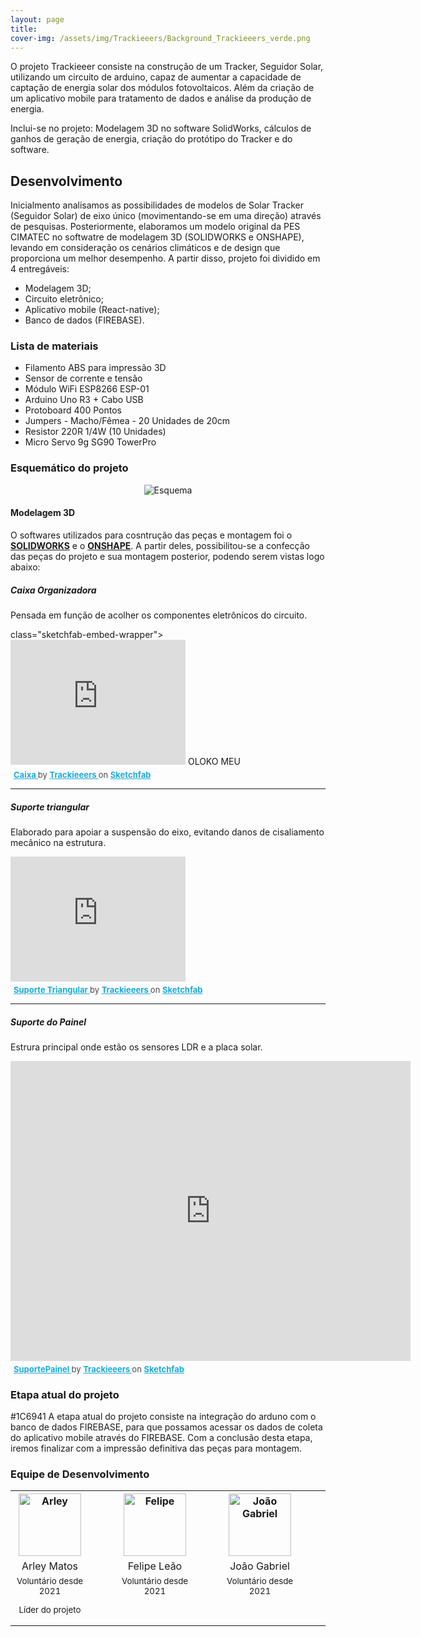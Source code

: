 ```yaml
---
layout: page
title: 
cover-img: /assets/img/Trackieeers/Background_Trackieeers_verde.png
---
```


   O projeto Trackieeer consiste na construção de um Tracker, Seguidor Solar, utilizando um circuito de arduino, capaz de aumentar a capacidade de captação de energia solar dos módulos fotovoltaicos. Além da criação de um aplicativo mobile para tratamento de dados e análise da produção de energia.

   Inclui-se no projeto: Modelagem 3D no software SolidWorks, cálculos de ganhos de geração de energia, criação do protótipo do Tracker e do software.

## Desenvolvimento
   Inicialmento analisamos as possibilidades de modelos de Solar Tracker (Seguidor Solar) de eixo único (movimentando-se em uma direção) através de pesquisas. Posteriormente, elaboramos um modelo original da PES CIMATEC no softwatre de modelagem 3D (SOLIDWORKS e ONSHAPE), levando em consideração os cenários climáticos e de design que proporciona um melhor desempenho. A partir disso, projeto foi dividido em 4 entregáveis: 
   
   * Modelagem 3D; 
   * Circuito eletrônico;
   * Aplicativo mobile (React-native);
   * Banco de dados (FIREBASE). 

### Lista de materiais 

* Filamento ABS para impressão 3D
* Sensor de corrente e tensão
* Módulo WiFi ESP8266 ESP-01
* Arduino Uno R3 + Cabo USB
* Protoboard 400 Pontos
* Jumpers - Macho/Fêmea - 20 Unidades de 20cm
* Resistor 220R 1/4W (10 Unidades)
* Micro Servo 9g SG90 TowerPro


### Esquemático do projeto

<p style="text-align: center;"> <img src="/assets/img/smart_energy/Equemático_Smart.png" alt="Esquema"/> </p>


#### Modelagem 3D                   

O softwares utilizados para cosntrução das peças e montagem foi o [**SOLIDWORKS**](https://www.solidworks.com/pt-br) e o [**ONSHAPE**](https://onshape.com/en/). A partir deles, possibilitou-se a confecção das peças do projeto e sua montagem posterior, podendo serem vistas logo abaixo:

##### Caixa Organizadora  

Pensada em função de acolher os componentes eletrônicos do circuito. 
  <div  
      
   class="sketchfab-embed-wrapper"> <iframe title="Caixa" frameborder="0" allowfullscreen mozallowfullscreen="true" webkitallowfullscreen="true" allow="autoplay; fullscreen; xr-spatial-tracking" xr-spatial-tracking execution-while-out-of-viewport execution-while-not-rendered web-share width="280" height="200" src="https://sketchfab.com/models/746f8a5b37c64de9aa7fdbf570902e2b/embed?autospin=1&autostart=1&preload=1&ui_theme=dark"> </iframe> <a> OLOKO MEU </a><p style="font-size: 13px; font-weight: normal; margin: 5px; color: #4A4A4A;"> <a href="https://sketchfab.com/3d-models/caixa-746f8a5b37c64de9aa7fdbf570902e2b?utm_medium=embed&utm_campaign=share-popup&utm_content=746f8a5b37c64de9aa7fdbf570902e2b" target="_blank" style="font-weight: bold; color: #1CAAD9;"> Caixa </a> by <a href="https://sketchfab.com/trackieeers?utm_medium=embed&utm_campaign=share-popup&utm_content=746f8a5b37c64de9aa7fdbf570902e2b" target="_blank" style="font-weight: bold; color: #1CAAD9;"> Trackieeers </a> on <a href="https://sketchfab.com?utm_medium=embed&utm_campaign=share-popup&utm_content=746f8a5b37c64de9aa7fdbf570902e2b" target="_blank" style="font-weight: bold; color: #1CAAD9;">Sketchfab</a></p>   

</div>

---
   
##### Suporte triangular  

Elaborado para apoiar a suspensão do eixo, evitando danos de cisaliamento mecânico na estrutura. 

   <div
   class="sketchfab-embed-wrapper"> <iframe title="Suporte Triangular" frameborder="0" allowfullscreen mozallowfullscreen="true" webkitallowfullscreen="true" allow="autoplay; fullscreen; xr-spatial-tracking" xr-spatial-tracking execution-while-out-of-viewport execution-while-not-rendered web-share width="280" height="200" src="https://sketchfab.com/models/ef47ce964eb04a20bb9606e5213fcfc8/embed?autospin=1&autostart=1&preload=1&ui_theme=dark"> </iframe> <p style="font-size: 13px; font-weight: normal; margin: 5px; color: #4A4A4A;"> <a href="https://sketchfab.com/3d-models/suporte-triangular-ef47ce964eb04a20bb9606e5213fcfc8?utm_medium=embed&utm_campaign=share-popup&utm_content=ef47ce964eb04a20bb9606e5213fcfc8" target="_blank" style="font-weight: bold; color: #1CAAD9;"> Suporte Triangular </a> by <a href="https://sketchfab.com/trackieeers?utm_medium=embed&utm_campaign=share-popup&utm_content=ef47ce964eb04a20bb9606e5213fcfc8" target="_blank" style="font-weight: bold; color: #1CAAD9;"> Trackieeers </a> on <a href="https://sketchfab.com?utm_medium=embed&utm_campaign=share-popup&utm_content=ef47ce964eb04a20bb9606e5213fcfc8" target="_blank" style="font-weight: bold; color: #1CAAD9;">Sketchfab</a></p>
   
  </div>
  
---
  
 ##### Suporte do Painel
 Estrura principal onde estão os sensores LDR e a placa solar. 
 <div class="sketchfab-embed-wrapper"> <iframe title="SuportePainel" frameborder="0" allowfullscreen mozallowfullscreen="true" webkitallowfullscreen="true" allow="autoplay; fullscreen; xr-spatial-tracking" xr-spatial-tracking execution-while-out-of-viewport execution-while-not-rendered web-share width="640" height="480" src="https://sketchfab.com/models/64863a20b9b544eeadbf5f3486f78764/embed?autospin=1&autostart=1&preload=1&ui_theme=dark"> </iframe> <p style="font-size: 13px; font-weight: normal; margin: 5px; color: #4A4A4A;"> <a href="https://sketchfab.com/3d-models/suportepainel-64863a20b9b544eeadbf5f3486f78764?utm_medium=embed&utm_campaign=share-popup&utm_content=64863a20b9b544eeadbf5f3486f78764" target="_blank" style="font-weight: bold; color: #1CAAD9;"> SuportePainel </a> by <a href="https://sketchfab.com/trackieeers?utm_medium=embed&utm_campaign=share-popup&utm_content=64863a20b9b544eeadbf5f3486f78764" target="_blank" style="font-weight: bold; color: #1CAAD9;"> Trackieeers </a> on <a href="https://sketchfab.com?utm_medium=embed&utm_campaign=share-popup&utm_content=64863a20b9b544eeadbf5f3486f78764" target="_blank" style="font-weight: bold; color: #1CAAD9;">Sketchfab</a></p></div>

### Etapa atual do projeto
   #1C6941
   A etapa atual do projeto consiste na integração do arduno com o banco de dados FIREBASE, para que possamos acessar os dados de coleta do aplicativo mobile através do FIREBASE. Com a conclusão desta etapa, iremos finalizar com a impressão definitiva das peças para montagem.


### Equipe de Desenvolvimento
<div class="row">
  <div class=" col-xl-auto offset-xl-0 col-lg-4 offset-lg-0">
    <div class="mobile-side-scroller">
      <table class="table-borderless highlight">
          <tr>
            <th><center><img src="{{ 'assets/img/voluntarios/arley_matos.png' | relative_url }}" width="100" alt="Arley" class="img-fluid rounded-circle" /></center></th>
            <th></th>
            <th><center><img src="{{ 'assets/img/voluntarios/felipe_leao.jpg' | relative_url }}" width="100" alt="Felipe" class="img-fluid rounded-circle"/></center></th>
            <th></th>
            <th><center><img src="{{ 'assets/img/voluntarios/joao_gabriel.jpeg' | relative_url }}" width="100" alt="João Gabriel" class="img-fluid rounded-circle"/></center></th>
            <th></th>
          <tr class="font-weight-bolder" style="text-align: center margin-top: 0">
            <td width="25%"><center>Arley Matos</center></td>
            <td></td>
            <td width="25%"><center>Felipe Leão</center></td>
            <td></td>
            <td width="25%"><center>João Gabriel</center></td>
            <td></td>
          <tr style="text-align: center" >
            <td style="vertical-align: top"><small><center>Voluntário desde 2021 <p/> Líder do projeto</center></small></td>
            <td></td>
            <td style="vertical-align: top"><small><center>Voluntário desde 2021</center></small></td>
            <td></td>
            <td style="vertical-align: top"><small><center>Voluntário desde 2021</center></small></td>
            <td></td>



